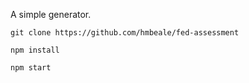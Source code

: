 A simple generator.

```
git clone https://github.com/hmbeale/fed-assessment
```

```
npm install
```

```
npm start
```

